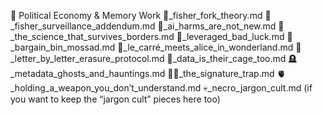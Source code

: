 📜 Political Economy & Memory Work 🧠_fisher_fork_theory.md 📡_fisher_surveillance_addendum.md 🧠_ai_harms_are_not_new.md 🧠_the_science_that_survives_borders.md 🧠_leveraged_bad_luck.md 🧠_bargain_bin_mossad.md 🧠_le_carré_meets_alice_in_wonderland.md 💌_letter_by_letter_erasure_protocol.md 🧾_data_is_their_cage_too.md 🪦_metadata_ghosts_and_hauntings.md 🐦‍🔥_the_signature_trap.md 🫀_holding_a_weapon_you_don’t_understand.md 💀_necro_jargon_cult.md (if you want to keep the “jargon cult” pieces here too)
